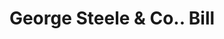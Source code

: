 ---
doi: 10.7916/D8CV5VQQ
date_other: '1890'
date_other_textual: 1890-1899
form: printed ephemera
genre:
- Invoices
name:
- George Steele & Co.
object_in_context_url: https://biggert.cul.columbia.edu/items/view/ave_biggert_00483
subject_hierarchical_geographic:
- Gloucester, Massachusetts, United States
subject_name:
- George Steele & Co.
title: George Steele & Co.. Bill
sort_title: George Steele & Co.. Bill
call_number: ave_biggert_00483
coordinates:
- 42.615833333333335,-70.66250000000001
pid: ave_biggert_00483
identifiers: ave_biggert_00483
canvas_id: ldpd:395756
permalink: "/items/ave_biggert_00483/"
layout: iiif-image-page
---
